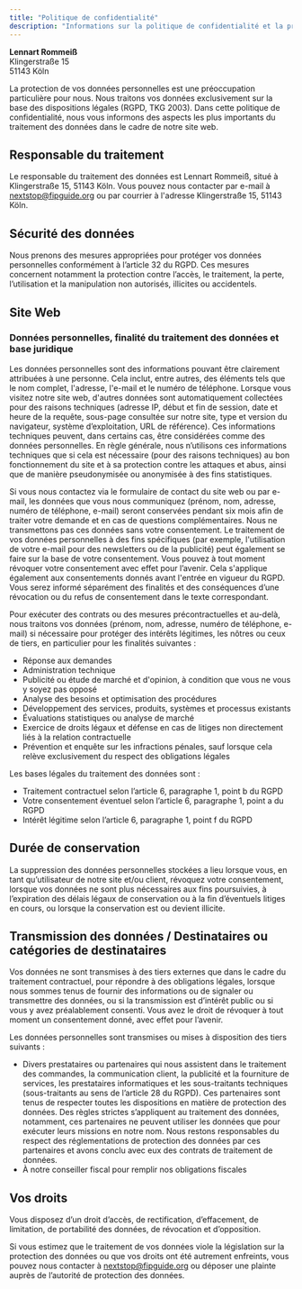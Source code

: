 ```yaml
---
title: "Politique de confidentialité"
description: "Informations sur la politique de confidentialité et la protection des données personnelles dans le guide FIP."
---
```


**Lennart Rommeiß** \
Klingerstraße 15 \
51143 Köln

La protection de vos données personnelles est une préoccupation particulière pour nous. Nous traitons vos données exclusivement sur la base des dispositions légales (RGPD, TKG 2003). Dans cette politique de confidentialité, nous vous informons des aspects les plus importants du traitement des données dans le cadre de notre site web.

## Responsable du traitement
Le responsable du traitement des données est Lennart Rommeiß, situé à Klingerstraße 15, 51143 Köln. Vous pouvez nous contacter par e-mail à [nextstop@fipguide.org](mailto:nextstop@fipguide.org) ou par courrier à l'adresse Klingerstraße 15, 51143 Köln.

## Sécurité des données
Nous prenons des mesures appropriées pour protéger vos données personnelles conformément à l’article 32 du RGPD. Ces mesures concernent notamment la protection contre l’accès, le traitement, la perte, l’utilisation et la manipulation non autorisés, illicites ou accidentels.

## Site Web
### Données personnelles, finalité du traitement des données et base juridique
Les données personnelles sont des informations pouvant être clairement attribuées à une personne. Cela inclut, entre autres, des éléments tels que le nom complet, l'adresse, l'e-mail et le numéro de téléphone. Lorsque vous visitez notre site web, d'autres données sont automatiquement collectées pour des raisons techniques (adresse IP, début et fin de session, date et heure de la requête, sous-page consultée sur notre site, type et version du navigateur, système d’exploitation, URL de référence). Ces informations techniques peuvent, dans certains cas, être considérées comme des données personnelles. En règle générale, nous n’utilisons ces informations techniques que si cela est nécessaire (pour des raisons techniques) au bon fonctionnement du site et à sa protection contre les attaques et abus, ainsi que de manière pseudonymisée ou anonymisée à des fins statistiques.

Si vous nous contactez via le formulaire de contact du site web ou par e-mail, les données que vous nous communiquez (prénom, nom, adresse, numéro de téléphone, e-mail) seront conservées pendant six mois afin de traiter votre demande et en cas de questions complémentaires. Nous ne transmettons pas ces données sans votre consentement. Le traitement de vos données personnelles à des fins spécifiques (par exemple, l'utilisation de votre e-mail pour des newsletters ou de la publicité) peut également se faire sur la base de votre consentement. Vous pouvez à tout moment révoquer votre consentement avec effet pour l’avenir. Cela s'applique également aux consentements donnés avant l'entrée en vigueur du RGPD. Vous serez informé séparément des finalités et des conséquences d’une révocation ou du refus de consentement dans le texte correspondant.

Pour exécuter des contrats ou des mesures précontractuelles et au-delà, nous traitons vos données (prénom, nom, adresse, numéro de téléphone, e-mail) si nécessaire pour protéger des intérêts légitimes, les nôtres ou ceux de tiers, en particulier pour les finalités suivantes :

* Réponse aux demandes
* Administration technique
* Publicité ou étude de marché et d'opinion, à condition que vous ne vous y soyez pas opposé
* Analyse des besoins et optimisation des procédures
* Développement des services, produits, systèmes et processus existants
* Évaluations statistiques ou analyse de marché
* Exercice de droits légaux et défense en cas de litiges non directement liés à la relation contractuelle
* Prévention et enquête sur les infractions pénales, sauf lorsque cela relève exclusivement du respect des obligations légales

Les bases légales du traitement des données sont :

* Traitement contractuel selon l’article 6, paragraphe 1, point b du RGPD
* Votre consentement éventuel selon l’article 6, paragraphe 1, point a du RGPD
* Intérêt légitime selon l’article 6, paragraphe 1, point f du RGPD

## Durée de conservation
La suppression des données personnelles stockées a lieu lorsque vous, en tant qu’utilisateur de notre site et/ou client, révoquez votre consentement, lorsque vos données ne sont plus nécessaires aux fins poursuivies, à l’expiration des délais légaux de conservation ou à la fin d’éventuels litiges en cours, ou lorsque la conservation est ou devient illicite.

## Transmission des données / Destinataires ou catégories de destinataires
Vos données ne sont transmises à des tiers externes que dans le cadre du traitement contractuel, pour répondre à des obligations légales, lorsque nous sommes tenus de fournir des informations ou de signaler ou transmettre des données, ou si la transmission est d’intérêt public ou si vous y avez préalablement consenti. Vous avez le droit de révoquer à tout moment un consentement donné, avec effet pour l’avenir.

Les données personnelles sont transmises ou mises à disposition des tiers suivants :

* Divers prestataires ou partenaires qui nous assistent dans le traitement des commandes, la communication client, la publicité et la fourniture de services, les prestataires informatiques et les sous-traitants techniques (sous-traitants au sens de l’article 28 du RGPD). Ces partenaires sont tenus de respecter toutes les dispositions en matière de protection des données. Des règles strictes s’appliquent au traitement des données, notamment, ces partenaires ne peuvent utiliser les données que pour exécuter leurs missions en notre nom. Nous restons responsables du respect des réglementations de protection des données par ces partenaires et avons conclu avec eux des contrats de traitement de données.
* À notre conseiller fiscal pour remplir nos obligations fiscales

## Vos droits
Vous disposez d’un droit d’accès, de rectification, d’effacement, de limitation, de portabilité des données, de révocation et d’opposition.

Si vous estimez que le traitement de vos données viole la législation sur la protection des données ou que vos droits ont été autrement enfreints, vous pouvez nous contacter à [nextstop@fipguide.org](mailto:nextstop@fipguide.org) ou déposer une plainte auprès de l’autorité de protection des données.
